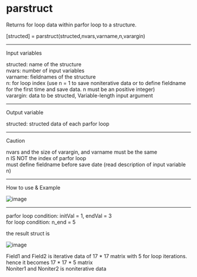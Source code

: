 # parstruct
Returns for loop data within parfor loop to a structure.

[structed] = parstruct(structed,nvars,varname,n,varargin)

-----
Input variables

structed: name of the structure  
nvars: number of input variables  
varname: fieldnames of the structure  
n: for loop index (use n = 1 to save noniterative data or to define fieldname for the first time and save data. n must be an positive integer)  
varargin: data to be structed, Variable-length input argument  

-----
Output variable

structed: structed data of each parfor loop

-----
Caution

nvars and the size of varargin, and varname must be the same  
n IS NOT the index of parfor loop  
must define fieldname before save date (read description of input variable n)  

-----
How to use & Example

![image](https://user-images.githubusercontent.com/106311219/175457973-a47035b0-9b6d-4421-b71a-9fa903e1acaa.png)

-----
parfor loop condition: initVal = 1, endVal = 3  
for loop condition: n_end = 5  

the result struct is 

![image](https://user-images.githubusercontent.com/106311219/175456626-dc1a1b8f-a1a4-4fd3-9b22-6593109f17d0.png)

Field1 and Field2 is iterative data of 17 * 17 matrix with 5 for loop iterations. hence it becomes 17 * 17 * 5 matrix  
Noniter1 and Noniter2 is noniterative data

